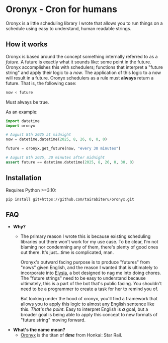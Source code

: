 # Oronyx - Cron for humans
Oronyx is a little scheduling library I wrote that allows you to run things on a schedule using easy to understand, human readable strings.

## How it works
Oronyx is based around the concept something internally referred to as a *future*. A future is exactly what it sounds like: some point in the future. Oronyx accomplishes this with schedulers; functions that interpret a "future string" and apply their logic to a *now*. The application of this logic to a now will result in a future. Oronyx schedulers as a rule must **always** return a future. That is, the following case:
```Python
now < future
```
Must always be true.

As an example:
```Python
import datetime
import oronyx

# August 8th 2025 at midnight
now = datetime.datetime(2025, 8, 26, 0, 0, 0)

future = oronyx.get_future(now, "every 30 minutes")

# August 8th 2025, 30 minutes after midnight
assert future == datetime.datetime(2025, 8, 26, 0, 30, 0)
```
## Installation
Requires Python >=3.10:
```
pip install git+https://github.com/tairabiteru/oronyx.git
```
## FAQ
- **Why?**
  - The primary reason I wrote this is because existing scheduling libraries out there won't work for my use case. To be clear, I'm not blaming nor condemning any of them, there's plenty of good ones out there. It's just...time is complicated, man.

    Oronyx's outward facing purpose is to produce "futures" from "nows" given English, and the reason I wanted that is ultimately to incorporate into [Elysia](https://github.com/tairabiteru/elysia), a bot designed to nag me into doing chores. The "future strings" need to be easy to understand because ultimately, this is a part of the bot that's public facing. You shouldn't need to be a programmer to create a task for her to remind you of.
    
    But looking under the hood of oronyx, you'll find a framework that allows you to apply this logic to almost any English sentence like this. *That's the point*. Easy to interpret English is ***a*** goal, but a broader goal is being able to apply this concept to new formats of "future string" moving forward.
- **What's the name mean?**
  - [Oronyx](https://honkai-star-rail.fandom.com/wiki/Oronyx) is the titan of ***time*** from Honkai: Star Rail. 

